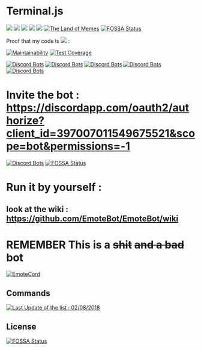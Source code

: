 # Terminal.js

[![](https://img.shields.io/hexpm/l/plug.svg)](https://github.com/Yaume230/EmoteCord-Bot/blob/master/LICENSE)
[![](https://img.shields.io/badge/dev%20by-Jus%20de%20Patate-brightgreen.svg)]()
[![](https://img.shields.io/badge/built%20with-love-brightgreen.svg)]()
[![](https://img.shields.io/badge/uses-badges-brightgreen.svg)]()
[![](https://img.shields.io/badge/60%20percent%20of%20the%20time-works%20every%20time-brightgreen.svg)]()
[![The Land of Memes](https://discordapp.com/api/guilds/408339131882536971/embed.png?style=shield)](https://discord.gg/H53h5d5)
[![FOSSA Status](https://app.fossa.io/api/projects/git%2Bgithub.com%2FEmoteBot%2FEmoteBot.svg?type=shield)](https://app.fossa.io/projects/git%2Bgithub.com%2FEmoteBot%2FEmoteBot?ref=badge_shield)

Proof that my code is [![](https://img.shields.io/badge/very-bad-red.svg)]() :

[![Maintainability](https://api.codeclimate.com/v1/badges/1baedef82da7431fb062/maintainability)](https://codeclimate.com/github/EmoteBot/EmoteBot/maintainability)
[![Test Coverage](https://api.codeclimate.com/v1/badges/1baedef82da7431fb062/test_coverage)](https://codeclimate.com/github/EmoteBot/EmoteBot/test_coverage)

[![Discord Bots](https://discordbots.org/api/widget/status/397007011549675521.svg)](https://discordbots.org/bot/397007011549675521)
[![Discord Bots](https://discordbots.org/api/widget/servers/397007011549675521.svg)](https://discordbots.org/bot/397007011549675521)
[![Discord Bots](https://discordbots.org/api/widget/upvotes/397007011549675521.svg)](https://discordbots.org/bot/397007011549675521)
[![Discord Bots](https://discordbots.org/api/widget/lib/397007011549675521.svg)](https://discordbots.org/bot/397007011549675521)
[![Discord Bots](https://discordbots.org/api/widget/owner/397007011549675521.svg)](https://discordbots.org/bot/397007011549675521)

# Invite the bot : https://discordapp.com/oauth2/authorize?client_id=397007011549675521&scope=bot&permissions=-1

[![Discord Bots](https://discordbots.org/api/widget/397007011549675521.svg)](https://discordbots.org/bot/397007011549675521)
[![FOSSA Status](https://app.fossa.io/api/projects/git%2Bgithub.com%2FEmoteBot%2FEmoteBot.svg?type=shield)](https://app.fossa.io/projects/git%2Bgithub.com%2FEmoteBot%2FEmoteBot?ref=badge_shield)

# Run it by yourself :

## look at the wiki : https://github.com/EmoteBot/EmoteBot/wiki

# **REMEMBER** This is a ~~shit~~ ~~and a bad~~ bot

[![EmoteCord](https://discordapp.com/api/guilds/408339131882536971/embed.png?style=banner1)](https://discord.gg/H53h5d5)

## Commands

[![Last Update of the list : 02/08/2018](https://rlme.is-a-bad.host/i/zuo8.png)](https://rlme.is-a-bad.host/i/zuo8.png)
## License
[![FOSSA Status](https://app.fossa.io/api/projects/git%2Bgithub.com%2FEmoteBot%2FEmoteBot.svg?type=large)](https://app.fossa.io/projects/git%2Bgithub.com%2FEmoteBot%2FEmoteBot?ref=badge_large)
